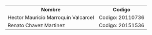 <table><tr><th>Nombre</th><th>Codigo</th></tr><tr>
<td>Hector Mauricio Marroquin Valcarcel</td><td>Codigo: 20110736</td> </tr>
<tr><td>Renato Chavez Martinez</td><td> Codigo: 20151536</td></tr>

